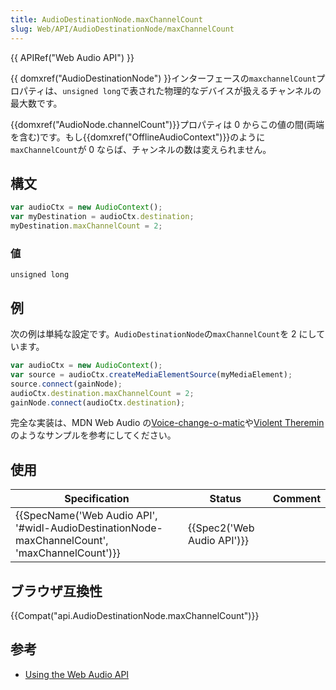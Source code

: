 ```yaml
---
title: AudioDestinationNode.maxChannelCount
slug: Web/API/AudioDestinationNode/maxChannelCount
---
```


{{ APIRef("Web Audio API") }}

{{ domxref("AudioDestinationNode") }}インターフェースの`maxchannelCount`プロパティは、`unsigned long`で表された物理的なデバイスが扱えるチャンネルの最大数です。

{{domxref("AudioNode.channelCount")}}プロパティは 0 からこの値の間(両端を含む)です。もし{{domxref("OfflineAudioContext")}}のように`maxChannelCount`が 0 ならば、チャンネルの数は変えられません。

## 構文

```js
var audioCtx = new AudioContext();
var myDestination = audioCtx.destination;
myDestination.maxChannelCount = 2;
```

### 値

`unsigned long`

## 例

次の例は単純な設定です。`AudioDestinationNode`の`maxChannelCount`を 2 にしています。

```js
var audioCtx = new AudioContext();
var source = audioCtx.createMediaElementSource(myMediaElement);
source.connect(gainNode);
audioCtx.destination.maxChannelCount = 2;
gainNode.connect(audioCtx.destination);
```

完全な実装は、MDN Web Audio の[Voice-change-o-matic](http://mdn.github.io/voice-change-o-matic/)や[Violent Theremin](http://mdn.github.io/violent-theremin/)のようなサンプルを参考にしてください。

## 使用

| Specification                                                                                                                | Status                               | Comment |
| ---------------------------------------------------------------------------------------------------------------------------- | ------------------------------------ | ------- |
| {{SpecName('Web Audio API', '#widl-AudioDestinationNode-maxChannelCount', 'maxChannelCount')}} | {{Spec2('Web Audio API')}} |         |

## ブラウザ互換性

{{Compat("api.AudioDestinationNode.maxChannelCount")}}

## 参考

- [Using the Web Audio API](/ja/docs/Web_Audio_API/Using_Web_Audio_API)
